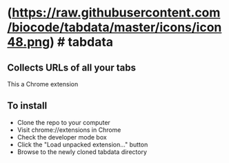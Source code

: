 (https://raw.githubusercontent.com/biocode/tabdata/master/icons/icon48.png) # tabdata
=======

## Collects URLs of all your tabs

This a Chrome extension

## To install

  * Clone the repo to your computer
  * Visit chrome://extensions in Chrome  
  * Check the developer mode box
  * Click the "Load unpacked extension..." button
  * Browse to the newly cloned tabdata directory
